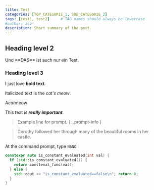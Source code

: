 ```yaml
---
title: Test
categories: [TOP_CATEGORIE_1, SUB_CATEGORIE_2]
tags: [test1, test2]     # TAG names should always be lowercase
#author: acz
description: Short summary of the post.
---
```


## Heading level 2

Und ==DAS== ist auch nur ein Test.

### Heading level 3

I just love **bold text**.

Italicized text is the *cat's meow*.

A*cat*meow

This text is ***really important***.

> Example line for prompt.
{: .prompt-info }

> Dorothy followed her through many of the beautiful rooms in her castle.

At the command prompt, type `NANO`.

```c++
constexpr auto is_constant_evaluated(int val) {
  if (std::is_constant_evaluated()) {
    return consteval_func(val);
  } else {
    std::cout << "is_constant_evaluated==false\n"; return 0;
  }
}
```


